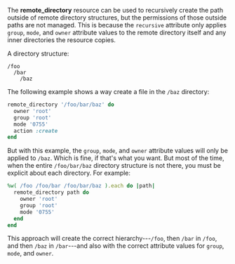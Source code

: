 The **remote_directory** resource can be used to recursively create the
path outside of remote directory structures, but the permissions of
those outside paths are not managed. This is because the `recursive`
attribute only applies `group`, `mode`, and `owner` attribute values to
the remote directory itself and any inner directories the resource
copies.

A directory structure:

```plain
/foo
  /bar
    /baz
```

The following example shows a way create a file in the `/baz` directory:

```ruby
remote_directory '/foo/bar/baz' do
  owner 'root'
  group 'root'
  mode '0755'
  action :create
end
```

But with this example, the `group`, `mode`, and `owner` attribute values
will only be applied to `/baz`. Which is fine, if that's what you want.
But most of the time, when the entire `/foo/bar/baz` directory structure
is not there, you must be explicit about each directory. For example:

```ruby
%w( /foo /foo/bar /foo/bar/baz ).each do |path|
  remote_directory path do
    owner 'root'
    group 'root'
    mode '0755'
  end
end
```

This approach will create the correct hierarchy---`/foo`, then `/bar` in
`/foo`, and then `/baz` in `/bar`---and also with the correct attribute
values for `group`, `mode`, and `owner`.
